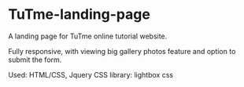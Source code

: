 # TuTme-landing-page

A landing page for TuTme online tutorial website.

Fully responsive, with viewing big gallery photos feature and option to submit the form.

Used:
HTML/CSS, Jquery
CSS library: lightbox css

